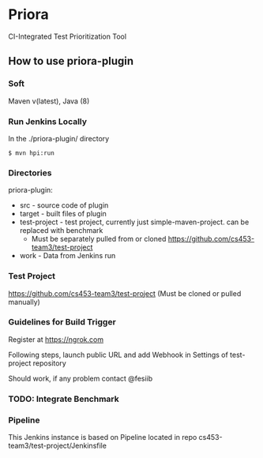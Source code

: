 # Priora
CI-Integrated Test Prioritization Tool


## How to use priora-plugin

### Soft 
Maven v(latest), Java (8)

### Run Jenkins Locally
In the ./priora-plugin/ directory

`
$ mvn hpi:run
`

### Directories
priora-plugin:
* src - source code of plugin
* target - built files of plugin
* test-project - test project, currently just simple-maven-project. can be replaced with benchmark
    - Must be separately pulled from or cloned https://github.com/cs453-team3/test-project
* work - Data from Jenkins run

### Test Project
https://github.com/cs453-team3/test-project (Must be cloned or pulled manually)
    
### Guidelines for Build Trigger
Register at https://ngrok.com

Following steps, launch  public URL and add Webhook in Settings of test-project repository

Should work, if any problem contact @fesiib

### TODO: Integrate Benchmark

### Pipeline
This Jenkins instance is based on Pipeline located in repo cs453-team3/test-project/Jenkinsfile

